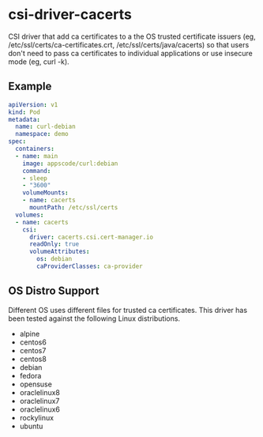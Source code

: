# csi-driver-cacerts

CSI driver that add ca certificates to a the OS trusted certificate issuers (eg, /etc/ssl/certs/ca-certificates.crt, /etc/ssl/certs/java/cacerts) so that users don't need to pass ca certificates to individual applications or use insecure mode (eg, curl -k).

## Example

```yaml
apiVersion: v1
kind: Pod
metadata:
  name: curl-debian
  namespace: demo
spec:
  containers:
  - name: main
    image: appscode/curl:debian
    command:
    - sleep
    - "3600"
    volumeMounts:
    - name: cacerts
      mountPath: /etc/ssl/certs
  volumes:
  - name: cacerts
    csi:
      driver: cacerts.csi.cert-manager.io
      readOnly: true
      volumeAttributes:
        os: debian
        caProviderClasses: ca-provider
```

## OS Distro Support

Different OS uses different files for trusted ca certificates. This driver has been tested against the following Linux distributions.

- alpine
- centos6
- centos7
- centos8
- debian
- fedora
- opensuse
- oraclelinux8
- oraclelinux7
- oraclelinux6
- rockylinux
- ubuntu
